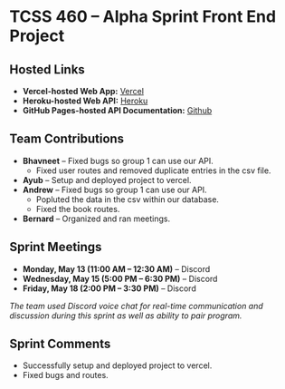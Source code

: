 # **TCSS 460 – Alpha Sprint Front End Project**

## **Hosted Links**
- **Vercel-hosted Web App:** [Vercel](https://group7-tcss460-front-end.vercel.app/)
- **Heroku-hosted Web API:** [Heroku](https://group4-tcss460-web-api-88aed6dd5161.herokuapp.com/)
- **GitHub Pages-hosted API Documentation:** [Github](https://ahwang5.github.io/TCSS-460-Web-API/)

## **Team Contributions**
- **Bhavneet** – Fixed bugs so group 1 can use our API.
  - Fixed user routes and removed duplicate entries in the csv file.
- **Ayub** – Setup and deployed project to vercel.
- **Andrew**  – Fixed bugs so group 1 can use our API.
  - Popluted the data in the csv within our database.
  - Fixed the book routes.
- **Bernard** – Organized and ran meetings.

## **Sprint Meetings**
- **Monday, May 13 (11:00 AM – 12:30 AM)** – Discord
- **Wednesday, May 15 (5:00 PM – 6:30 PM)** – Discord
- **Friday, May 18 (2:00 PM – 3:30 PM)** – Discord

_The team used Discord voice chat for real-time communication and discussion during this sprint as well as ability to pair program._

## **Sprint Comments**
- Successfully setup and deployed project to vercel.
- Fixed bugs and routes.

